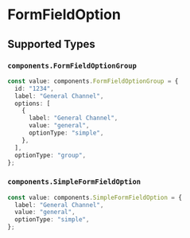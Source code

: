 # FormFieldOption


## Supported Types

### `components.FormFieldOptionGroup`

```typescript
const value: components.FormFieldOptionGroup = {
  id: "1234",
  label: "General Channel",
  options: [
    {
      label: "General Channel",
      value: "general",
      optionType: "simple",
    },
  ],
  optionType: "group",
};
```

### `components.SimpleFormFieldOption`

```typescript
const value: components.SimpleFormFieldOption = {
  label: "General Channel",
  value: "general",
  optionType: "simple",
};
```

